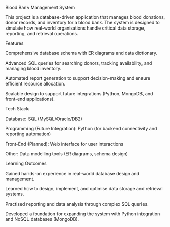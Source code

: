 Blood Bank Management System

This project is a database-driven application that manages blood donations, donor records, and inventory for a blood bank. The system is designed to simulate how real-world organisations handle critical data storage, reporting, and retrieval operations.

Features

Comprehensive database schema with ER diagrams and data dictionary.

Advanced SQL queries for searching donors, tracking availability, and managing blood inventory.

Automated report generation to support decision-making and ensure efficient resource allocation.

Scalable design to support future integrations (Python, MongoDB, and front-end applications).

Tech Stack

Database: SQL (MySQL/Oracle/DB2)

Programming (Future Integration): Python (for backend connectivity and reporting automation)

Front-End (Planned): Web interface for user interactions

Other: Data modelling tools (ER diagrams, schema design)

Learning Outcomes

Gained hands-on experience in real-world database design and management.

Learned how to design, implement, and optimise data storage and retrieval systems.

Practised reporting and data analysis through complex SQL queries.

Developed a foundation for expanding the system with Python integration and NoSQL databases (MongoDB).
